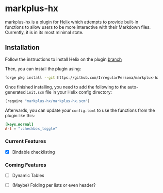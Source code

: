 # markplus-hx

markplus-hx is a plugin for [Helix](https://github.com/helix-editor/helix) which attempts to provide built-in functions to allow users to be more interactive with their Markdown files. Currently, it is in its most minimal state.

## Installation

Follow the instructions to install Helix on the plugin [branch](https://github.com/mattwparas/helix/blob/steel-event-system/STEEL.md)

Then, you can install the plugin using:

```sh
forge pkg install --git https://github.com/IrregularPersona/markplux-hx.git
```

Once finished installing, you need to add the following to the auto-generated `init.scm` file in your Helix config directory:

```scheme
(require "markplus-hx/markplus-hx.scm")
```

Afterwards, you can update your `config.toml` to use the functions from the plugin like this:

```toml
[keys.normal]
A-l = ":checkbox_toggle"
```

### Current Features

- [X] Bindable checklisting

### Coming Features
- [ ] Dynamic Tables
- [ ] (Maybe) Folding per lists or even header?

